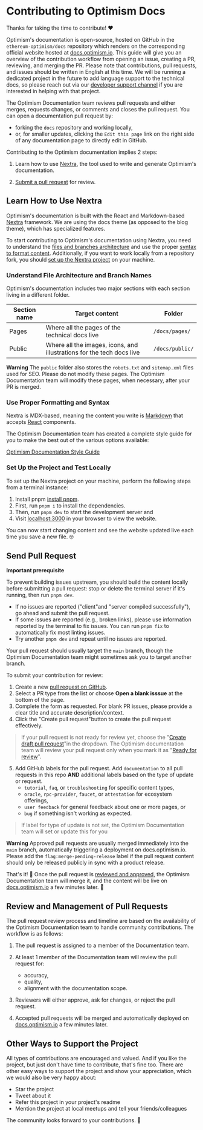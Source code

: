 # Contributing to Optimism Docs

Thanks for taking the time to contribute! ❤️

Optimism's documentation is open-source, hosted on GitHub in the `ethereum-optimism/docs` repository which renders on the corresponding official website hosted at [docs.optimism.io](https://docs.optimism.io). This guide will give you an overview of the contribution workflow from opening an issue, creating a PR, reviewing, and merging the PR. Please note that contributions, pull requests, and issues should be written in English at this time. We will be running a dedicated project in the future to add language support to the technical docs, so please reach out via our [developer support channel](https://github.com/ethereum-optimism/developers/) if you are interested in helping with that project.

The Optimism Documentation team reviews pull requests and either merges, requests changes, or comments and closes the pull request. You can open a documentation pull request by:

- forking the `docs` repository and working locally,
- or, for smaller updates, clicking the `Edit this page` link on the right side of any documentation page to directly edit in GitHub.

Contributing to the Optimism documentation implies 2 steps:

1. Learn how to use [Nextra](#learn-how-to-use-nextra), the tool used to write and generate Optimism's documentation.

2. [Submit a pull request](#send-pull-request) for review.

## Learn How to Use Nextra

Optimism's documentation is built with the React and Markdown-based [Nextra](https://nextra.site/docs) framework. We are using the docs theme (as opposed to the blog theme), which has specialized features.

To start contributing to Optimism's documentation using Nextra, you need to understand the [files and branches architecture](#understand-file-architecture-and-branch-names) and use the proper [syntax to format content](#use-proper-formatting-and-syntax). Additionally, if you want to work locally from a repository fork, you should [set up the Nextra project](#set-up-the-project-and-test-locally) on your machine.

### Understand File Architecture and Branch Names

Optimism's documentation includes two major sections with each section living in a different folder. 

| Section name      | Target content                                                    | Folder                        |
| ------------------| ----------------------------------------------------------------- | ----------------------------- | 
| Pages       | Where all the pages of the technical docs live | `/docs/pages/` |
| Public   | Where all the images, icons, and illustrations for the tech docs live      | `/docs/public/`  | 

**Warning**
The `public` folder also stores the `robots.txt` and `sitemap.xml` files used for SEO. Please do not modify these pages. 
The Optimism Documentation team will modify these pages, when necessary, after your PR is merged.

### Use Proper Formatting and Syntax

Nextra is MDX-based, meaning the content you write is [Markdown](https://daringfireball.net/projects/markdown/syntax) that accepts [React](https://reactjs.org/) components.

The Optimism Documentation team has created a complete style guide for you to make the best out of the various options available:

[Optimism Documentation Style Guide](/pages/connect/contribute/style-guide.mdx) 

### Set Up the Project and Test Locally

To set up the Nextra project on your machine, perform the following steps from a terminal instance:

1. Install pnpm [install pnpm](https://pnpm.io/installation).
2. First, run `pnpm i` to install the dependencies.
3. Then, run `pnpm dev` to start the development server and 
4. Visit [localhost:3000](http://localhost:3000) in your browser to view the website.

You can now start changing content and see the website updated live each time you save a new file. 🤓

## Send Pull Request

**Important prerequisite**

To prevent building issues upstream, you should build the content locally before submitting a pull request: stop or delete the terminal server if it's running, then run `pnpm dev`.

- If no issues are reported ("client"and "server compiled successfully"), go ahead and submit the pull request. 
- If some issues are reported (e.g., broken links), please use information reported by the terminal to fix issues. You can run `pnpm fix` to automatically fix most linting issues.
- Try another `pnpm dev` and repeat until no issues are reported.


Your pull request should usually target the `main` branch, though the Optimism Documentation team might sometimes ask you to target another branch.

To submit your contribution for review:

1. Create a new [pull request on GitHub](https://github.com/ethereum-optimism/docs/issues/new/choose).
2. Select a PR type from the list or choose **Open a blank isssue** at the bottom of the page.
3. Complete the form as requested. For blank PR issues, please provide a clear title and accurate description/context.
4. Click the "Create pull request"button to create the pull request effectively.
    
>If your pull request is not ready for review yet, choose the "[Create draft pull request](https://docs.github.com/en/pull-requests/collaborating-with-pull-requests/proposing-changes-to-your-work-with-pull-requests/creating-a-pull-request)"in the dropdown. The Optimism documentation team will review your pull request only when you mark it as "[Ready for review](https://docs.github.com/en/pull-requests/collaborating-with-pull-requests/proposing-changes-to-your-work-with-pull-requests/changing-the-stage-of-a-pull-request)".
   
5. Add GitHub labels for the pull request. Add `documentation` to all pull requests in this repo **AND** additional labels based on the type of update or request.
     - `tutorial`, `faq`, or `troubleshooting` for specific content types, 
     - `oracle`, `rpc-provider`, `faucet`, or `attestation` for ecosystem offerings,
     - `user feedback` for general feedback about one or more pages, or 
     - `bug` if something isn't working as expected. 
>If label for type of update is not set, the Optimism Documentation team will set or update this for you<br/>
    
**Warning**
Approved pull requests are usually merged immediately into the `main` branch, automatically triggering a deployment on docs.optimism.io. Please add the `flag:merge-pending-release` label if the pull request content should only be released publicly in sync with a product release.

That's it! 🥳 Once the pull request is [reviewed and approved](#review-and-management-of-pull-requests), the Optimism Documentation team will merge it, and the content will be live on [docs.optimism.io](http://docs.optimism.io) a few minutes later. 🚀

## Review and Management of Pull Requests

The pull request review process and timeline are based on the availability of the Optimism Documentation team to handle community contributions. The workflow is as follows:

1. The pull request is assigned to a member of the Documentation team.
2. At least 1 member of the Documentation team will review the pull request for:

   - accuracy,
   - quality,
   - alignment with the documentation scope.

3. Reviewers will either approve, ask for changes, or reject the pull request.
4. Accepted pull requests will be merged and automatically deployed on [docs.optimism.io](https://docs.optimism.io) a few minutes later. 

## Other Ways to Support the Project
All types of contributions are encouraged and valued. 
And if you like the project, but just don't have time to contribute, that's fine too. There are other easy ways to support the project and show your appreciation, which we would also be very happy about:
- Star the project
- Tweet about it
- Refer this project in your project's readme
- Mention the project at local meetups and tell your friends/colleagues

The community looks forward to your contributions. 🎉